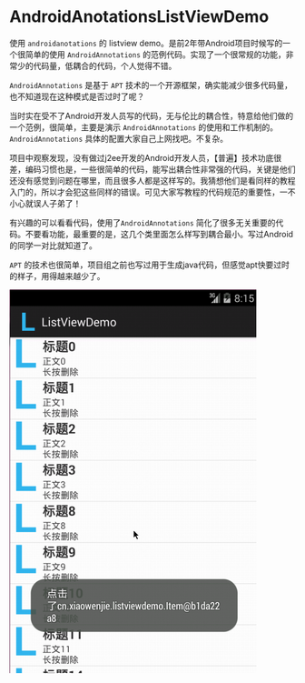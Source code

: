 # AndroidAnotationsListViewDemo

使用 `androidanotations` 的 listview demo。是前2年带Android项目时候写的一个很简单的使用 `AndroidAnnotations` 的范例代码。实现了一个很常规的功能，非常少的代码量，低耦合的代码，个人觉得不错。

`AndroidAnnotations` 是基于 `APT` 技术的一个开源框架，确实能减少很多代码量，也不知道现在这种模式是否过时了呢？

当时实在受不了Android开发人员写的代码，无与伦比的耦合性，特意给他们做的一个范例，很简单，主要是演示 `AndroidAnnotations` 的使用和工作机制的。`AndroidAnnotations` 具体的配置大家自己上网找吧。不复杂。

项目中观察发现，没有做过j2ee开发的Android开发人员，【普遍】技术功底很差，编码习惯也是，一些很简单的代码，能写出耦合性非常强的代码，关键是他们还没有感觉到问题在哪里，而且很多人都是这样写的。我猜想他们是看同样的教程入门的，所以才会犯这些同样的错误。可见大家写教程的代码规范的重要性，一不小心就误人子弟了！


有兴趣的可以看看代码，使用了`AndroidAnnotations` 简化了很多无关重要的代码。不要看功能，最重要的是，这几个类里面怎么样写到耦合最小。写过Android的同学一对比就知道了。

`APT` 的技术也很简单，项目组之前也写过用于生成java代码，但感觉apt快要过时的样子，用得越来越少了。

![](listview-demo.png)
